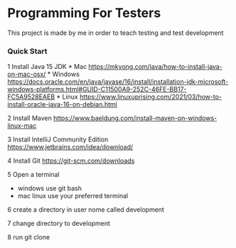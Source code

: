 # Programming For Testers

This project is made by me in order to teach testing and test development

### Quick Start 

1 Install Java 15 JDK 
    * Mac https://mkyong.com/java/how-to-install-java-on-mac-osx/ 
    * Windows https://docs.oracle.com/en/java/javase/16/install/installation-jdk-microsoft-windows-platforms.html#GUID-C11500A9-252C-46FE-BB17-FC5A9528EAEB
    * Linux https://www.linuxuprising.com/2021/03/how-to-install-oracle-java-16-on-debian.html
  

2 Install Maven https://www.baeldung.com/install-maven-on-windows-linux-mac

3 Install IntelliJ Community Edition https://www.jetbrains.com/idea/download/

4 Install Git https://git-scm.com/downloads

5 Open a terminal 
  * windows use git bash 
  * mac linux use your preferred terminal 

6 create a directory in user nome called development

7 change directory to development

8 run git clone 
     


